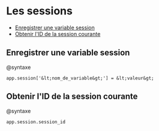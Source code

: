 # Les sessions

* [Enregistrer une variable session](#enregistrervariablessessions)
* [Obtenir l'ID de la session courante](#obtenirliddesessioncourante)


<a name='enregistrervariablessessions'></a>

## Enregistrer une variable session

@syntaxe

    app.session['&lt;nom_de_variable&gt;'] = &lt;valeur&gt;

<a name='obtenirliddesessioncourante'></a>

## Obtenir l'ID de la session courante

@syntaxe

    app.session.session_id
